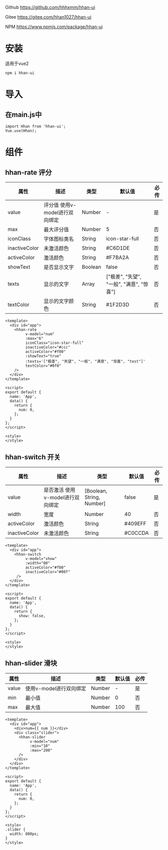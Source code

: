 Github https://github.com/hhhxmm/hhan-ui

Gitee https://gitee.com/hhan1027/hhan-ui

NPM https://www.npmjs.com/package/hhan-ui

# 安装

适用于vue2

```
npm i hhan-ui
```



# 导入

## 在main.js中

```vue
import Hhan from 'hhan-ui';
Vue.use(Hhan);
```



# 组件

## hhan-rate 评分

| 属性          | 描述                           | 类型    | 默认值                                   | 必传 |
| ------------- | ------------------------------ | ------- | ---------------------------------------- | ---- |
| value         | 评分值 使用v-model进行双向绑定 | Number  | -                                        | 是   |
| max           | 最大评分值                     | Number  | 5                                        | 否   |
| iconClass     | 字体图标类名                   | String  | icon-star-full                           | 否   |
| inactiveColor | 未激活颜色                     | String  | \#C6D1DE                                 | 否   |
| activeColor   | 激活颜色                       | String  | \#F7BA2A                                 | 否   |
| showText      | 是否显示文字                   | Boolean | false                                    | 否   |
| texts         | 显示的文字                     | Array   | ["极差", "失望", "一般", "满意", "惊喜"] | 否   |
| textColor     | 显示的文字颜色                 | String  | #1F2D3D                                  | 否   |

```vue
<template>
  <div id="app">
    <hhan-rate 
         v-model="num"
         :max="6" 
         iconClass="icon-star-full"
         inactiveColor="#ccc"
         activeColor="#f00" 
         :showText="true"
         :texts='["极差", "失望", "一般", "满意", "惊喜", "test"]'
         textColor="#0f0"
    />
  </div>
</template>

<script>
export default {
  name: 'App',
  data() {
    return {
      num: 0,
    };
  }
};
</script>

<style>
</style>
```



## hhan-switch 开关

| 属性          | 描述                             | 类型                      | 默认值   | 必传 |
| ------------- | -------------------------------- | ------------------------- | -------- | ---- |
| value         | 是否激活 使用v-model进行双向绑定 | [Boolean, String, Number] | false    | 是   |
| width         | 宽度                             | Number                    | 40       | 否   |
| activeColor   | 激活颜色                         | String                    | #409EFF  | 否   |
| inactiveColor | 未激活颜色                       | String                    | \#C0CCDA | 否   |

```vue
<template>
  <div id="app">
    <hhan-switch 
         v-model="show" 
         :width="80" 
         activeColor="#f00" 
         inactiveColor="#00f" 
     />
  </div>
</template>

<script>
export default {
  name: 'App',
  data() {
    return {
      show: false,
    };
  }
};
</script>

<style>
</style>

```



## hhan-slider 滑块

| 属性  | 描述                    | 类型   | 默认值 | 必传 |
| ----- | ----------------------- | ------ | ------ | ---- |
| value | 使用v-model进行双向绑定 | Number | -      | 是   |
| min   | 最小值                  | Number | 0      | 否   |
| max   | 最大值                  | Number | 100    | 否   |

```vue
<template>
  <div id="app">
    <div>num={{ num }}</div>
    <div class="slider">
      <hhan-slider 
           v-model="num" 
           :min="10" 
           :max="200" 
      />
    </div>
  </div>
</template>

<script>
export default {
  name: 'App',
  data() {
    return {
      num: 0,
    };
  }
};
</script>

<style>
.slider {
  width: 800px;
}
</style>

```

